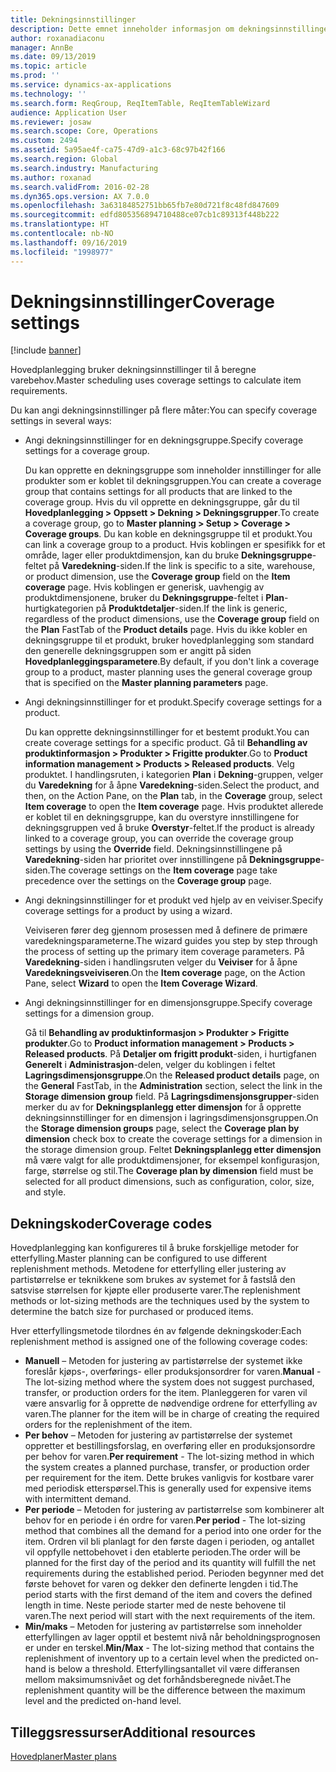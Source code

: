 ```yaml
---
title: Dekningsinnstillinger
description: Dette emnet inneholder informasjon om dekningsinnstillingene som hovedplanlegging bruker til å beregne varebehov.
author: roxanadiaconu
manager: AnnBe
ms.date: 09/13/2019
ms.topic: article
ms.prod: ''
ms.service: dynamics-ax-applications
ms.technology: ''
ms.search.form: ReqGroup, ReqItemTable, ReqItemTableWizard
audience: Application User
ms.reviewer: josaw
ms.search.scope: Core, Operations
ms.custom: 2494
ms.assetid: 5a95ae4f-ca75-47d9-a1c3-68c97b42f166
ms.search.region: Global
ms.search.industry: Manufacturing
ms.author: roxanad
ms.search.validFrom: 2016-02-28
ms.dyn365.ops.version: AX 7.0.0
ms.openlocfilehash: 3a63184852751bb65fb7e80d721f8c48fd847609
ms.sourcegitcommit: edfd805356894710488ce07cb1c89313f448b222
ms.translationtype: HT
ms.contentlocale: nb-NO
ms.lasthandoff: 09/16/2019
ms.locfileid: "1998977"
---
```

# <a name="coverage-settings"></a><span data-ttu-id="dfaaf-103">Dekningsinnstillinger</span><span class="sxs-lookup"><span data-stu-id="dfaaf-103">Coverage settings</span></span>

[!include [banner](../includes/banner.md)]

<span data-ttu-id="dfaaf-104">Hovedplanlegging bruker dekningsinnstillinger til å beregne varebehov.</span><span class="sxs-lookup"><span data-stu-id="dfaaf-104">Master scheduling uses coverage settings to calculate item requirements.</span></span>

<span data-ttu-id="dfaaf-105">Du kan angi dekningsinnstillinger på flere måter:</span><span class="sxs-lookup"><span data-stu-id="dfaaf-105">You can specify coverage settings in several ways:</span></span>

- <span data-ttu-id="dfaaf-106">Angi dekningsinnstillinger for en dekningsgruppe.</span><span class="sxs-lookup"><span data-stu-id="dfaaf-106">Specify coverage settings for a coverage group.</span></span>

    <span data-ttu-id="dfaaf-107">Du kan opprette en dekningsgruppe som inneholder innstillinger for alle produkter som er koblet til dekningsgruppen.</span><span class="sxs-lookup"><span data-stu-id="dfaaf-107">You can create a coverage group that contains settings for all products that are linked to the coverage group.</span></span> <span data-ttu-id="dfaaf-108">Hvis du vil opprette en dekningsgruppe, går du til **Hovedplanlegging &gt; Oppsett &gt; Dekning &gt; Dekningsgrupper**.</span><span class="sxs-lookup"><span data-stu-id="dfaaf-108">To create a coverage group, go to **Master planning &gt; Setup &gt; Coverage &gt; Coverage groups**.</span></span> <span data-ttu-id="dfaaf-109">Du kan koble en dekningsgruppe til et produkt.</span><span class="sxs-lookup"><span data-stu-id="dfaaf-109">You can link a coverage group to a product.</span></span> <span data-ttu-id="dfaaf-110">Hvis koblingen er spesifikk for et område, lager eller produktdimensjon, kan du bruke **Dekningsgruppe**-feltet på **Varedekning**-siden.</span><span class="sxs-lookup"><span data-stu-id="dfaaf-110">If the link is specific to a site, warehouse, or product dimension, use the **Coverage group** field on the **Item coverage** page.</span></span> <span data-ttu-id="dfaaf-111">Hvis koblingen er generisk, uavhengig av produktdimensjonene, bruker du **Dekningsgruppe**-feltet i **Plan**-hurtigkategorien på **Produktdetaljer**-siden.</span><span class="sxs-lookup"><span data-stu-id="dfaaf-111">If the link is generic, regardless of the product dimensions, use the **Coverage group** field on the **Plan** FastTab of the **Product details** page.</span></span> <span data-ttu-id="dfaaf-112">Hvis du ikke kobler en dekningsgruppe til et produkt, bruker hovedplanlegging som standard den generelle dekningsgruppen som er angitt på siden **Hovedplanleggingsparametere**.</span><span class="sxs-lookup"><span data-stu-id="dfaaf-112">By default, if you don't link a coverage group to a product, master planning uses the general coverage group that is specified on the **Master planning parameters** page.</span></span>

- <span data-ttu-id="dfaaf-113">Angi dekningsinnstillinger for et produkt.</span><span class="sxs-lookup"><span data-stu-id="dfaaf-113">Specify coverage settings for a product.</span></span>

    <span data-ttu-id="dfaaf-114">Du kan opprette dekningsinnstillinger for et bestemt produkt.</span><span class="sxs-lookup"><span data-stu-id="dfaaf-114">You can create coverage settings for a specific product.</span></span> <span data-ttu-id="dfaaf-115">Gå til **Behandling av produktinformasjon &gt; Produkter &gt; Frigitte produkter**.</span><span class="sxs-lookup"><span data-stu-id="dfaaf-115">Go to **Product information management &gt; Products &gt; Released products**.</span></span> <span data-ttu-id="dfaaf-116">Velg produktet. I handlingsruten, i kategorien **Plan** i **Dekning**-gruppen, velger du **Varedekning** for å åpne **Varedekning**-siden.</span><span class="sxs-lookup"><span data-stu-id="dfaaf-116">Select the product, and then, on the Action Pane, on the **Plan** tab, in the **Coverage** group, select **Item coverage** to open the **Item coverage** page.</span></span> <span data-ttu-id="dfaaf-117">Hvis produktet allerede er koblet til en dekningsgruppe, kan du overstyre innstillingene for dekningsgruppen ved å bruke **Overstyr**-feltet.</span><span class="sxs-lookup"><span data-stu-id="dfaaf-117">If the product is already linked to a coverage group, you can override the coverage group settings by using the **Override** field.</span></span> <span data-ttu-id="dfaaf-118">Dekningsinnstillingene på **Varedekning**-siden har prioritet over innstillingene på **Dekningsgruppe**-siden.</span><span class="sxs-lookup"><span data-stu-id="dfaaf-118">The coverage settings on the **Item coverage** page take precedence over the settings on the **Coverage group** page.</span></span>

- <span data-ttu-id="dfaaf-119">Angi dekningsinnstillinger for et produkt ved hjelp av en veiviser.</span><span class="sxs-lookup"><span data-stu-id="dfaaf-119">Specify coverage settings for a product by using a wizard.</span></span>

    <span data-ttu-id="dfaaf-120">Veiviseren fører deg gjennom prosessen med å definere de primære varedekningsparameterne.</span><span class="sxs-lookup"><span data-stu-id="dfaaf-120">The wizard guides you step by step through the process of setting up the primary item coverage parameters.</span></span> <span data-ttu-id="dfaaf-121">På **Varedekning**-siden i handlingsruten velger du **Veiviser** for å åpne **Varedekningsveiviseren**.</span><span class="sxs-lookup"><span data-stu-id="dfaaf-121">On the **Item coverage** page, on the Action Pane, select **Wizard** to open the **Item Coverage Wizard**.</span></span>

- <span data-ttu-id="dfaaf-122">Angi dekningsinnstillinger for en dimensjonsgruppe.</span><span class="sxs-lookup"><span data-stu-id="dfaaf-122">Specify coverage settings for a dimension group.</span></span>

    <span data-ttu-id="dfaaf-123">Gå til **Behandling av produktinformasjon &gt; Produkter &gt; Frigitte produkter**.</span><span class="sxs-lookup"><span data-stu-id="dfaaf-123">Go to **Product information management &gt; Products &gt; Released products**.</span></span> <span data-ttu-id="dfaaf-124">På **Detaljer om frigitt produkt**-siden, i hurtigfanen **Generelt** i **Administrasjon**-delen, velger du koblingen i feltet **Lagringsdimensjonsgruppe**.</span><span class="sxs-lookup"><span data-stu-id="dfaaf-124">On the **Released product details** page, on the **General** FastTab, in the **Administration** section, select the link in the **Storage dimension group** field.</span></span> <span data-ttu-id="dfaaf-125">På **Lagringsdimensjonsgrupper**-siden merker du av for **Dekningsplanlegg etter dimensjon** for å opprette dekningsinnstillinger for en dimensjon i lagringsdimensjonsgruppen.</span><span class="sxs-lookup"><span data-stu-id="dfaaf-125">On the **Storage dimension groups** page, select the **Coverage plan by dimension** check box to create the coverage settings for a dimension in the storage dimension group.</span></span> <span data-ttu-id="dfaaf-126">Feltet **Dekningsplanlegg etter dimensjon** må være valgt for alle produktdimensjoner, for eksempel konfigurasjon, farge, størrelse og stil.</span><span class="sxs-lookup"><span data-stu-id="dfaaf-126">The **Coverage plan by dimension** field must be selected for all product dimensions, such as configuration, color, size, and style.</span></span>


## <a name="coverage-codes"></a><span data-ttu-id="dfaaf-127">Dekningskoder</span><span class="sxs-lookup"><span data-stu-id="dfaaf-127">Coverage codes</span></span>

<span data-ttu-id="dfaaf-128">Hovedplanlegging kan konfigureres til å bruke forskjellige metoder for etterfylling.</span><span class="sxs-lookup"><span data-stu-id="dfaaf-128">Master planning can be configured to use different replenishment methods.</span></span> <span data-ttu-id="dfaaf-129">Metodene for etterfylling eller justering av partistørrelse er teknikkene som brukes av systemet for å fastslå den satsvise størrelsen for kjøpte eller produserte varer.</span><span class="sxs-lookup"><span data-stu-id="dfaaf-129">The replenishment methods or lot-sizing methods are the techniques used by the system to determine the batch size for purchased or produced items.</span></span> 

<span data-ttu-id="dfaaf-130">Hver etterfyllingsmetode tilordnes én av følgende dekningskoder:</span><span class="sxs-lookup"><span data-stu-id="dfaaf-130">Each replenishment method is assigned one of the following coverage codes:</span></span>

- <span data-ttu-id="dfaaf-131">**Manuell** – Metoden for justering av partistørrelse der systemet ikke foreslår kjøps-, overførings- eller produksjonsordrer for varen.</span><span class="sxs-lookup"><span data-stu-id="dfaaf-131">**Manual** - The lot-sizing method where the system does not suggest purchased, transfer, or production orders for the item.</span></span> <span data-ttu-id="dfaaf-132">Planleggeren for varen vil være ansvarlig for å opprette de nødvendige ordrene for etterfylling av varen.</span><span class="sxs-lookup"><span data-stu-id="dfaaf-132">The planner for the item will be in charge of creating the required orders for the replenishment of the item.</span></span>
- <span data-ttu-id="dfaaf-133">**Per behov** – Metoden for justering av partistørrelse der systemet oppretter et bestillingsforslag, en overføring eller en produksjonsordre per behov for varen.</span><span class="sxs-lookup"><span data-stu-id="dfaaf-133">**Per requirement** - The lot-sizing method in which the system creates a planned purchase, transfer, or production order per requirement for the item.</span></span> <span data-ttu-id="dfaaf-134">Dette brukes vanligvis for kostbare varer med periodisk etterspørsel.</span><span class="sxs-lookup"><span data-stu-id="dfaaf-134">This is generally used for expensive items with intermittent demand.</span></span>  
- <span data-ttu-id="dfaaf-135">**Per periode** – Metoden for justering av partistørrelse som kombinerer alt behov for en periode i én ordre for varen.</span><span class="sxs-lookup"><span data-stu-id="dfaaf-135">**Per period** - The lot-sizing method that combines all the demand for a period into one order for the item.</span></span> <span data-ttu-id="dfaaf-136">Ordren vil bli planlagt for den første dagen i perioden, og antallet vil oppfylle nettobehovet i den etablerte perioden.</span><span class="sxs-lookup"><span data-stu-id="dfaaf-136">The order will be planned for the first day of the period and its quantity will fulfill the net requirements during the established period.</span></span> <span data-ttu-id="dfaaf-137">Perioden begynner med det første behovet for varen og dekker den definerte lengden i tid.</span><span class="sxs-lookup"><span data-stu-id="dfaaf-137">The period starts with the first demand of the item and covers the defined length in time.</span></span> <span data-ttu-id="dfaaf-138">Neste periode starter med de neste behovene til varen.</span><span class="sxs-lookup"><span data-stu-id="dfaaf-138">The next period will start with the next requirements of the item.</span></span>
- <span data-ttu-id="dfaaf-139">**Min/maks** – Metoden for justering av partistørrelse som inneholder etterfyllingen av lager opptil et bestemt nivå når beholdningsprognosen er under en terskel.</span><span class="sxs-lookup"><span data-stu-id="dfaaf-139">**Min/Max** - The lot-sizing method that contains the replenishment of inventory up to a certain level when the predicted on-hand is below a threshold.</span></span> <span data-ttu-id="dfaaf-140">Etterfyllingsantallet vil være differansen mellom maksimumsnivået og det forhåndsberegnede nivået.</span><span class="sxs-lookup"><span data-stu-id="dfaaf-140">The replenishment quantity will be the difference between the maximum level and the predicted on-hand level.</span></span>


## <a name="additional-resources"></a><span data-ttu-id="dfaaf-141">Tilleggsressurser</span><span class="sxs-lookup"><span data-stu-id="dfaaf-141">Additional resources</span></span>

[<span data-ttu-id="dfaaf-142">Hovedplaner</span><span class="sxs-lookup"><span data-stu-id="dfaaf-142">Master plans</span></span>](master-plans.md)
